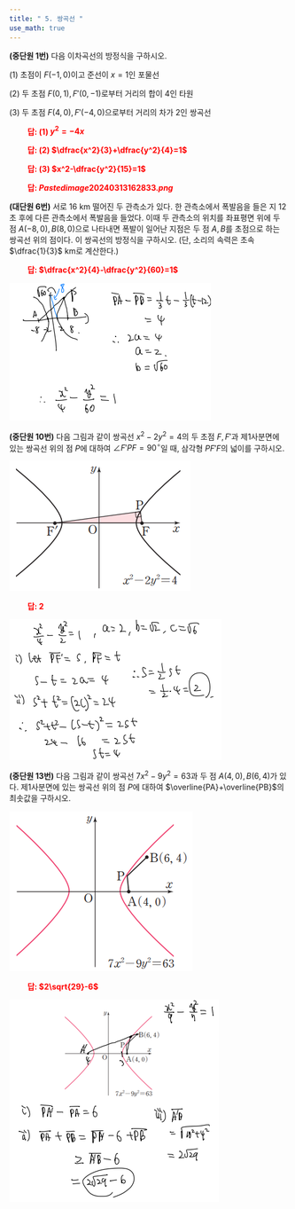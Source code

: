 ```yaml
---
title: " 5. 쌍곡선 "
use_math: true
---
```


**(중단원 1번)** 다음 이차곡선의 방정식을 구하시오.

(1) 초점이 $F(-1, 0)$이고 준선이 $x=1$인 포물선

(2) 두 초점 $F(0, 1), F'(0, -1)$로부터 거리의 합이 4인 타원

(3) 두 초점 $F(4, 0), F'(-4, 0)$으로부터 거리의 차가 2인 쌍곡선

**<span style="color: red;">$\qquad$답: (1) $y^2=-4x$</span>**

**<span style="color: red;">$\qquad$답: (2) $\dfrac{x^2}{3}+\dfrac{y^2}{4}=1$</span>**

**<span style="color: red;">$\qquad$답: (3) $x^2-\dfrac{y^2}{15}=1$</span>**

**<span style="color: red;">$\qquad$답: $Pasted image 20240313162833.png$</span>**

**(대단원 6번)** 서로 16 km 떨어진 두 관측소가 있다. 한 관측소에서 폭발음을 들은 지 12초 후에 다른 관측소에서 폭발음을 들었다. 이때 두 관측소의 위치를 좌표평면 위에 두 점 $A(-8, 0), B(8, 0)$으로 나타내면 폭발이 일어난 지점은 두 점 $A, B$를 초점으로 하는 쌍곡선 위의 점이다. 이 쌍곡선의 방정식을 구하시오. (단, 소리의 속력은 초속 $\dfrac{1}{3}$ km로 계산한다.)

**<span style="color: red;">$\qquad$답: $\dfrac{x^2}{4}-\dfrac{y^2}{60}=1$</span>**

<img src="/assets/Pasted image 20240313162853.png"/>

**(중단원 10번)** 다음 그림과 같이 쌍곡선 $x^2-2y^2=4$의 두 초점 $F, F'$과 제1사분면에 있는 쌍곡선 위의 점 $P$에 대하여 $\angle F'PF=90^\circ$일 때, 삼각형 $PF'F$의 넓이를 구하시오.

<img src="/assets/Pasted image 20240312205809.png"/>

**<span style="color: red;">$\qquad$답: $2$</span>**

<img src="/assets/Pasted image 20240313162905.png"/>

**(중단원 13번)** 다음 그림과 같이 쌍곡선 $7x^2-9y^2=63$과 두 점 $A(4, 0), B(6, 4)$가 있다. 제1사분면에 있는 쌍곡선 위의 점 $P$에 대하여 $\overline{PA}+\overline{PB}$의 최솟값을 구하시오.

<img src="/assets/Pasted image 20240312205936.png"/>

**<span style="color: red;">$\qquad$답: $2\sqrt{29}-6$</span>**

<img src="/assets/Pasted image 20240313162927.png"/>